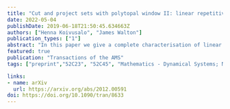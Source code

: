 ```yaml
---
title: "Cut and project sets with polytopal window II: linear repetitivity"
date: 2022-05-04
publishDate: 2019-06-18T21:50:45.634663Z
authors: ["Henna Koivusalo", "James Walton"]
publication_types: ["1"]
abstract: "In this paper we give a complete characterisation of linear repetitivity for cut and project schemes with convex polytopal windows satisfying a weak homogeneity condition. This answers a question of Lagarias and Pleasants from the 90s for a natural class of cut and project schemes which is large enough to cover almost all such polytopal schemes which are of interest in the literature. We show that a cut and project scheme in this class has linear repetitivity exactly when it has the lowest possible patch complexity and satisfies a Diophantine condition. Finding the correct Diophantine condition is a major part of the work. To this end we develop a theory, initiated by Forrest, Hunton and Kellendonk, of decomposing polytopal cut and project schemes to factors. We also demonstrate our main theorem on a wide variety of examples, covering all classical examples of canonical cut and project schemes, such as Penrose and Ammann–Beenker tilings. "
featured: true
publication: "Transactions of the AMS"
tags: ["preprint","52C23", "52C45", "Mathematics - Dynamical Systems; Number Theory"]

links:
- name: arXiv
  url: https://arxiv.org/abs/2012.00591
doi: https://doi.org/10.1090/tran/8633
---
```


